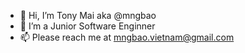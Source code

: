 - 👋 Hi, I’m Tony Mai aka @mngbao
- 👀 I’m a Junior Software Enginner 
- 📫 Please reach me at mngbao.vietnam@gmail.com

<!---
mngbao/mngbao is a ✨ special ✨ repository because its `README.md` (this file) appears on your GitHub profile.
You can click the Preview link to take a look at your changes.
--->
